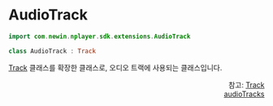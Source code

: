 # AudioTrack

```kotlin
import com.newin.nplayer.sdk.extensions.AudioTrack
```

```kotlin
class AudioTrack : Track
```

[Track](../track/home.md) 클래스를 확장한 클래스로, 오디오 트랙에 사용되는 클래스입니다.

<div align="right">
참고: <a href="../track/home.md">Track</a><br>
<a href="../../interface/player/home.md#audiotracks">audioTracks</a>
</div>
